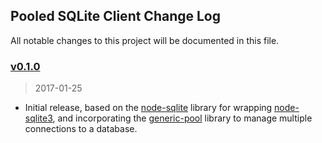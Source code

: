 ## Pooled SQLite Client Change Log

All notable changes to this project will be documented in this file.

### [v0.1.0]
> 2017-01-25

- Initial release, based on the [node-sqlite](https://github.com/kriasoft/node-sqlite/) library for wrapping [node-sqlite3](https://github.com/mapbox/node-sqlite3), and incorporating the [generic-pool](https://github.com/coopernurse/node-pool) library to manage multiple connections to a database.

[unreleased]: https://github.com/rneilson/node-sqlite-pool/compare/v0.1.0...HEAD
[v0.1.0]: https://github.com/rneilson/node-sqlite-pool/compare/v0.0.0...v0.1.0
